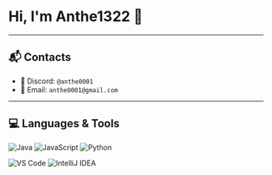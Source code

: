 # Hi, I'm Anthe1322 👋

---

## 📬 Contacts

- 💬 Discord: `@anthe0001`
- 💬 Email: `anthe0001@gmail.com`

---

## 💻 Languages & Tools

![Java](https://img.shields.io/badge/Java-ED8B00?style=for-the-badge&logo=openjdk&logoColor=white)
![JavaScript](https://img.shields.io/badge/JavaScript-F7DF1E?style=for-the-badge&logo=javascript&logoColor=black)
![Python](https://img.shields.io/badge/Python-3776AB?style=for-the-badge&logo=python&logoColor=white)

![VS Code](https://img.shields.io/badge/VS%20Code-007ACC?style=for-the-badge&logo=visual-studio-code&logoColor=white) ![IntelliJ IDEA](https://img.shields.io/badge/IntelliJ%20IDEA-000000?style=for-the-badge&logo=intellij-idea&logoColor=white)
